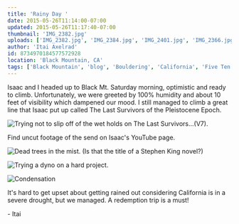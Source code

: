 ```yaml
---
title: 'Rainy Day '
date: 2015-05-26T11:14:00-07:00
updated: 2015-05-26T11:17:40-07:00
thumbnail: 'IMG_2382.jpg'
uploads: ['IMG_2382.jpg', 'IMG_2384.jpg', 'IMG_2401.jpg', 'IMG_2366.jpg']
author: 'Itai Axelrad'
id: 8734970184577572928
location: 'Black Mountain, CA'
tags: ['Black Mountain', 'blog', 'Bouldering', 'California', 'Five Ten', 'highball', 'Itai']
---
```

Isaac and I headed up to Black Mt. Saturday morning, optimistic and ready to climb. Unfortunately, we were greeted by 100% humidity and about 10 feet of visibility which dampened our mood. I still managed to climb a great line that Isaac put up called The Last Survivors of the Pleistocene Epoch.

![Trying not to slip off of the wet holds on The Last Survivors...(V7).](uploads/IMG_2382.jpg)

Find uncut footage of the send on Isaac's YouTube page.

![Dead trees in the mist. (Is that the title of a Stephen King novel?)](uploads/IMG_2384.jpg)

![Trying a dyno on a hard project.](uploads/IMG_2401.jpg)

![Condensation](uploads/IMG_2366.jpg)

It's hard to get upset about getting rained out considering California is in a severe drought, but we managed. A redemption trip is a must!

\- Itai
